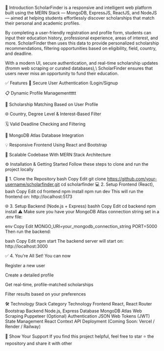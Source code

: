 👋 Introduction
ScholarFinder is a responsive and intelligent web platform built using the MERN Stack — MongoDB, ExpressJS, ReactJS, and NodeJS — aimed at helping students effortlessly discover scholarships that match their personal and academic profiles.

By completing a user-friendly registration and profile form, students can input their education history, professional experience, areas of interest, and more. ScholarFinder then uses this data to provide personalized scholarship recommendations, filtering opportunities based on eligibility, field, country, and deadline.

With a modern UI, secure authentication, and real-time scholarship updates (fromm web scraping or curated databases),\ ScholarFinder ensures that users never miss an opportunity to fund their education.

✅ Features
🔐 Secure User Authentication (Login/Signup

📋 Dynamic Profile Managementtttt

🎯 Scholarship Matching Based on User Profile

🌐 Country, Degree Level & Interest-Based Filter

🗓️ Valid Deadline Checking and Filtering

💾 MongoDB Atlas Database Integration

💡 Responsive Frontend Using React and Bootstrap

🧠 Scalable Codebase With MERN Stack Architecture

⚙️ Installation & Getting Started
Follow these steps to clone and run the project locally

🔽 1. Clone the Repository
bash
Copy
Edit
git clone https://github.com/your-username/scholarfinder.git
cd scholarfinder
💻 2. Setup Frontend (React),
bash
Copy
Edit
cd frontend
npm install
npm run dev
This will run the frontend on: http://localhost:5173

🌐 3. Setup Backend (Node.js + Express)
bashh
Copy
Edit
cd backend
npm install
⚠️ Make sure you have your MongoDB Atlas connection string set in a .env file:

env
Copy
Edit
MONGO_URI=your_mongodb_connection_string
PORT=5000
Then run the backend:

bash
Copy
Edit
npm start
The backend server will start on: http://localhost:3000

✅ 4. You're All Set!
You can now

Register a new user

Create a detailed profile

Get real-time, profile-matched scholarships

Filter results based on your preferences

🛠️ Technology Stack
Category	Technology
Frontend	React, React Router Bootstrap
Backend	Node.js, Express
Database	MongoDB Atlas
Web Scraping	Puppeteer (Optional)
Authentication	JSON Web Tokens (JWT)
State Management	React Context API
Deployment	(Coming Soon: Vercel / Render / Railway)

🌟 Show Your Support
If you find this project helpful, feel free to star  ⭐ the repository and share it with other

